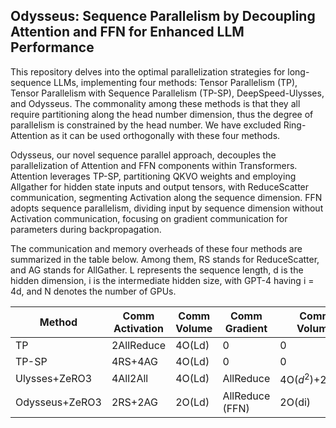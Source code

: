 ## Odysseus: Sequence Parallelism by Decoupling Attention and FFN for Enhanced LLM Performance

This repository delves into the optimal parallelization strategies for long-sequence LLMs, implementing four methods: Tensor Parallelism (TP), Tensor Parallelism with Sequence Parallelism (TP-SP), DeepSpeed-Ulysses, and Odysseus. The commonality among these methods is that they all require partitioning along the head number dimension, thus the degree of parallelism is constrained by the head number. We have excluded Ring-Attention as it can be used orthogonally with these four methods.

Odysseus, our novel sequence parallel approach, decouples the parallelization of Attention and FFN components within Transformers. Attention leverages TP-SP, partitioning QKVO weights and employing Allgather for hidden state inputs and output tensors, with ReduceScatter communication, segmenting Activation along the sequence dimension. FFN adopts sequence parallelism, dividing input by sequence dimension without Activation communication, focusing on gradient communication for parameters during backpropagation.

The communication and memory overheads of these four methods are summarized in the table below. Among them, RS stands for ReduceScatter, and AG stands for AllGather. L represents the sequence length, d is the hidden dimension, i is the intermediate hidden size, with GPT-4 having i = 4d, and N denotes the number of GPUs.



| Method          | Comm Activation | Comm Volume       | Comm Gradient | Comm Volume                   | Mem Activation | Mem Param/Grad |
|-----------------|------------|--------------|----------|--------------------------|------------|------------|
| TP              | 2AllReduce | 4O(Ld)       | 0        | 0                        | full       | 1/N        |
| TP-SP           | 4RS+4AG    | 4O(Ld)       | 0        | 0                        | 1/N        | 1/N        |
| Ulysses+ZeRO3   | 4All2All   | 4O(Ld)       | AllReduce| 4O($d^2$)+2O(di)           | 1/N        | 1/N      |
| Odysseus+ZeRO3  | 2RS+2AG    | 2O(Ld)       | AllReduce (FFN) | 2O(di) | 1/N        | 1/N        |

